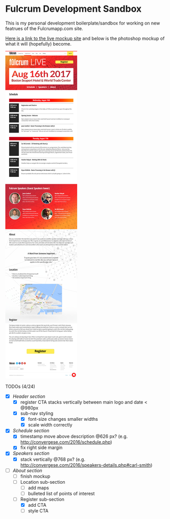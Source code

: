 # Fulcrum Development Sandbox

This is my personal development boilerplate/sandbox for working on new featrues of the Fulcrumapp.com site.

[Here is a link to the live mockup site](http://fulcrum-dev.caleb.surge.sh) and below is the photoshop mockup of what it will (hopefully) become.

![Fulcrum Live website mockup](/public/assets/img/fulcrum-live/1080-foss4g-landing-01.jpg)


TODOs (4/24)
- [x] *_Header section_*
  - [x] register CTA stacks vertically between main logo and date < @980px
  - [x] sub-nav styling
    - [x] font-size changes smaller widths
    - [x] scale width correctly
- [x] *_Schedule section_*
  - [x] timestamp move above description @626 px? (e.g. http://convergese.com/2016/schedule.php)
  - [x] fix right side margin
- [x] *_Speakers section_*
  - [x] stack vertically @768 px? (e.g. http://convergese.com/2016/speakers-details.php#carl-smith)
- [ ] *_About section_*
  - [ ] finish mockup
  - [ ] Location sub-section
    - [ ] add maps
    - [ ] bulleted list of points of interest
  - [ ] Register sub-section
    - [x] add CTA
    - [ ] style CTA
